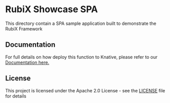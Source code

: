 # RubiX Showcase SPA

This directory contain a SPA sample application built to demonstrate the RubiX Framework

## Documentation
For full details on how deploy this function to Knative, please refer to our [Documentation here.](https://github.com/rubixFunctions/r3x-docs/blob/master/README.md)

## License
This project is licensed under the Apache 2.0 License - see the [LICENSE](LICENSE) file for details